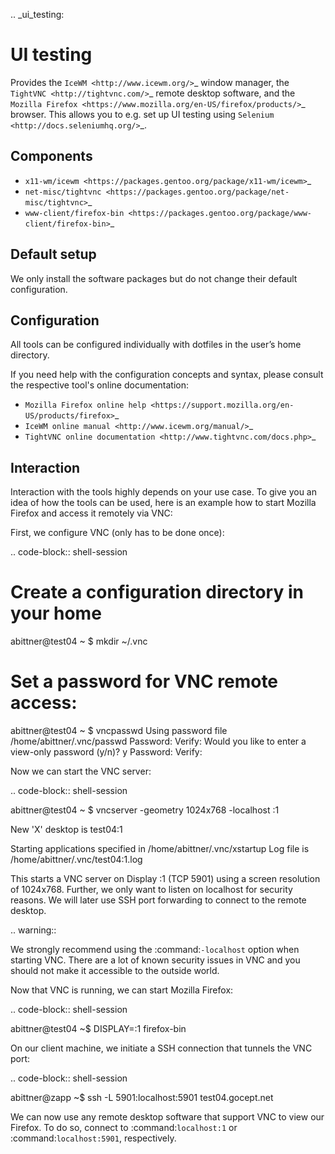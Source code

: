 .. _ui_testing:

UI testing
==========

Provides the `IceWM <http://www.icewm.org/>`_ window manager, the `TightVNC
<http://tightvnc.com/>`_ remote desktop software,  and the `Mozilla Firefox
<https://www.mozilla.org/en-US/firefox/products/>`_ browser. This allows you to
e.g. set up UI testing using `Selenium <http://docs.seleniumhq.org/>`_.

Components
----------

* `x11-wm/icewm <https://packages.gentoo.org/package/x11-wm/icewm>`_
* `net-misc/tightvnc <https://packages.gentoo.org/package/net-misc/tightvnc>`_
* `www-client/firefox-bin
  <https://packages.gentoo.org/package/www-client/firefox-bin>`_

Default setup
-------------

We only install the software packages but do not change their default
configuration.

Configuration
-------------

All tools can be configured individually with dotfiles in the user’s home
directory.

If you need help with the configuration concepts and syntax, please consult the
respective tool's online documentation:

* `Mozilla Firefox online help
  <https://support.mozilla.org/en-US/products/firefox>`_
* `IceWM online manual <http://www.icewm.org/manual/>`_
* `TightVNC online documentation <http://www.tightvnc.com/docs.php>`_

Interaction
-----------

Interaction with the tools highly depends on your use case. To give you an idea
of how the tools can be used, here is an example how to start Mozilla Firefox
and access it remotely via VNC:

First, we configure VNC (only has to be done once):

.. code-block:: shell-session

   # Create a configuration directory in your home
   abittner@test04 ~ $ mkdir ~/.vnc

   # Set a password for VNC remote access:
   abittner@test04 ~ $ vncpasswd
   Using password file /home/abittner/.vnc/passwd
   Password:
   Verify:
   Would you like to enter a view-only password (y/n)? y
   Password:
   Verify:

Now we can start the VNC server:

.. code-block:: shell-session

   abittner@test04 ~ $ vncserver -geometry 1024x768 -localhost :1

   New 'X' desktop is test04:1

   Starting applications specified in /home/abittner/.vnc/xstartup
   Log file is /home/abittner/.vnc/test04:1.log

This starts a VNC server on Display :1 (TCP 5901) using a screen resolution of
1024x768. Further, we only want to listen on localhost for security reasons. We
will later use SSH port forwarding to connect to the remote desktop.

.. warning::

   We strongly recommend using the :command:`-localhost` option when starting
   VNC. There are a lot of known security issues in VNC and you should not make
   it accessible to the outside world.

Now that VNC is running, we can start Mozilla Firefox:

.. code-block:: shell-session

   abittner@test04 ~$ DISPLAY=:1 firefox-bin

On our client machine, we initiate a SSH connection that tunnels the VNC port:

.. code-block:: shell-session

   abittner@zapp ~$ ssh -L 5901:localhost:5901 test04.gocept.net

We can now use any remote desktop software that support VNC to view our Firefox.
To do so, connect to :command:`localhost:1` or :command:`localhost:5901`,
respectively.
